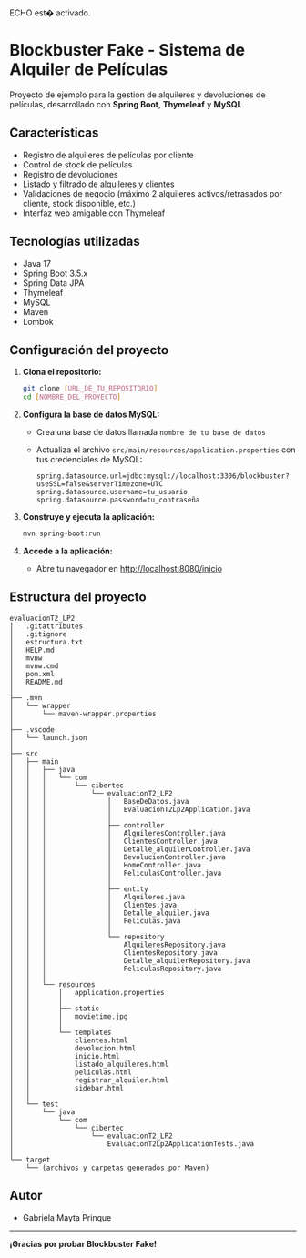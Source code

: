 ECHO est� activado.
# Blockbuster Fake - Sistema de Alquiler de Películas

Proyecto de ejemplo para la gestión de alquileres y devoluciones de películas, desarrollado con **Spring Boot**, **Thymeleaf** y **MySQL**.

## Características

- Registro de alquileres de películas por cliente
- Control de stock de películas
- Registro de devoluciones
- Listado y filtrado de alquileres y clientes
- Validaciones de negocio (máximo 2 alquileres activos/retrasados por cliente, stock disponible, etc.)
- Interfaz web amigable con Thymeleaf

## Tecnologías utilizadas

- Java 17
- Spring Boot 3.5.x
- Spring Data JPA
- Thymeleaf
- MySQL
- Maven
- Lombok

## Configuración del proyecto

1. **Clona el repositorio:**
   ```bash
   git clone [URL_DE_TU_REPOSITORIO]
   cd [NOMBRE_DEL_PROYECTO]
   ```

2. **Configura la base de datos MySQL:**
   - Crea una base de datos llamada `nombre de tu base de datos`

   - Actualiza el archivo `src/main/resources/application.properties` con tus credenciales de MySQL:
     ```
     spring.datasource.url=jdbc:mysql://localhost:3306/blockbuster?useSSL=false&serverTimezone=UTC
     spring.datasource.username=tu_usuario
     spring.datasource.password=tu_contraseña
     ```

3. **Construye y ejecuta la aplicación:**
   ```bash
   mvn spring-boot:run
   ```

4. **Accede a la aplicación:**
   - Abre tu navegador en [http://localhost:8080/inicio](http://localhost:8080/inicio)

## Estructura del proyecto

```text
evaluacionT2_LP2
│   .gitattributes
│   .gitignore
│   estructura.txt
│   HELP.md
│   mvnw
│   mvnw.cmd
│   pom.xml
│   README.md
│
├── .mvn
│   └── wrapper
│       └── maven-wrapper.properties
│
├── .vscode
│   └── launch.json
│
├── src
│   ├── main
│   │   ├── java
│   │   │   └── com
│   │   │       └── cibertec
│   │   │           └── evaluacionT2_LP2
│   │   │               │   BaseDeDatos.java
│   │   │               │   EvaluacionT2Lp2Application.java
│   │   │               │
│   │   │               ├── controller
│   │   │               │   AlquileresController.java
│   │   │               │   ClientesController.java
│   │   │               │   Detalle_alquilerController.java
│   │   │               │   DevolucionController.java
│   │   │               │   HomeController.java
│   │   │               │   PeliculasController.java
│   │   │               │
│   │   │               ├── entity
│   │   │               │   Alquileres.java
│   │   │               │   Clientes.java
│   │   │               │   Detalle_alquiler.java
│   │   │               │   Peliculas.java
│   │   │               │
│   │   │               └── repository
│   │   │                   AlquileresRepository.java
│   │   │                   ClientesRepository.java
│   │   │                   Detalle_alquilerRepository.java
│   │   │                   PeliculasRepository.java
│   │   │
│   │   └── resources
│   │       │   application.properties
│   │       │
│   │       ├── static
│   │       │   movietime.jpg
│   │       │
│   │       └── templates
│   │           clientes.html
│   │           devolucion.html
│   │           inicio.html
│   │           listado_alquileres.html
│   │           peliculas.html
│   │           registrar_alquiler.html
│   │           sidebar.html
│   │
│   └── test
│       └── java
│           └── com
│               └── cibertec
│                   └── evaluacionT2_LP2
│                       EvaluacionT2Lp2ApplicationTests.java
│
└── target
    └── (archivos y carpetas generados por Maven)
```

## Autor

- Gabriela Mayta Prinque

---

**¡Gracias por probar Blockbuster Fake!**